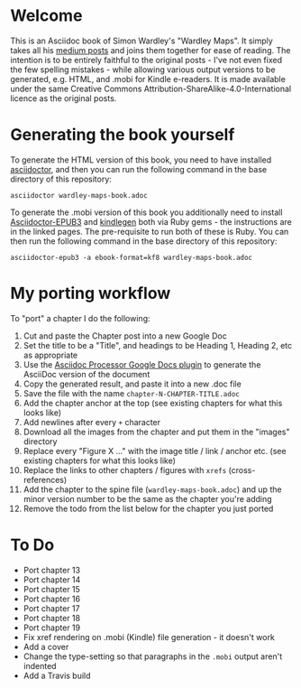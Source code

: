 # Welcome
This is an Asciidoc book of Simon Wardley's "Wardley Maps". It simply takes all his [medium posts](https://medium.com/wardleymaps) and joins them together for ease of reading.  The intention is to be entirely faithful to the original posts - I've not even fixed the few spelling mistakes - while allowing various output versions to be generated, e.g. HTML, and .mobi for Kindle e-readers.  It is made available under the same Creative Commons Attribution-ShareAlike-4.0-International licence as the original posts. 

# Generating the book yourself
To generate the HTML version of this book, you need to have installed [asciidoctor](https://asciidoctor.org/docs/user-manual/), and then you can run the following command in the base directory of this repository:

    asciidoctor wardley-maps-book.adoc

To generate the .mobi version of this book you additionally need to install [Asciidoctor-EPUB3](https://asciidoctor.org/docs/asciidoctor-epub3/) and [kindlegen](https://rubygems.org/gems/kindlegen/versions/3.0.3) both via  Ruby gems - the instructions are in the linked pages.  The pre-requisite to run both of these is Ruby. You can then run the following command in the base directory of this repository:

    asciidoctor-epub3 -a ebook-format=kf8 wardley-maps-book.adoc

# My porting workflow
To "port" a chapter I do the following:
1. Cut and paste the Chapter post into a new Google Doc
1. Set the title to be a "Title", and headings to be Heading 1, Heading 2, etc as appropriate 
1. Use the [Asciidoc Processor Google Docs plugin](https://chrome.google.com/webstore/detail/asciidoc-processor/eghlmnhjljbjodpeehjjcgfcjegcfbhk?hl=en) to generate the AsciiDoc version of the document
1. Copy the generated result, and paste it into a new .doc file
1. Save the file with the name ```chapter-N-CHAPTER-TITLE.adoc```
1. Add the chapter anchor at the top (see existing chapters for what this looks like)
1. Add newlines after every ```+``` character
1. Download all the images from the chapter and put them in the "images" directory
1. Replace every "Figure X ..." with the image title / link / anchor etc. (see existing chapters for what this looks like)
1. Replace the links to other chapters / figures with ```xrefs``` (cross-references)
1. Add the chapter to the spine file (```wardley-maps-book.adoc```) and up the minor version number to be the same as the chapter you're adding
1. Remove the todo from the list below for the chapter you just ported

# To Do
* Port chapter 13
* Port chapter 14
* Port chapter 15
* Port chapter 16
* Port chapter 17
* Port chapter 18
* Port chapter 19
* Fix xref rendering on .mobi (Kindle) file generation - it doesn't work
* Add a cover
* Change the type-setting so that paragraphs in the ```.mobi``` output aren't indented
* Add a Travis build
